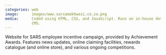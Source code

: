 ```yaml
---
categories: web
image:      images/www.sarsamakhwezi.co.za.png
media:      Coded using HTML, CSS, and JavaScript. Runs on in-house developed
            CMS.
---
```

Website for SARS employee incentive campaign, provided by Achievement Awards.
Features news updates, online claiming facilities, rewards catalogue (and online
store), and various ongoing competitions.

